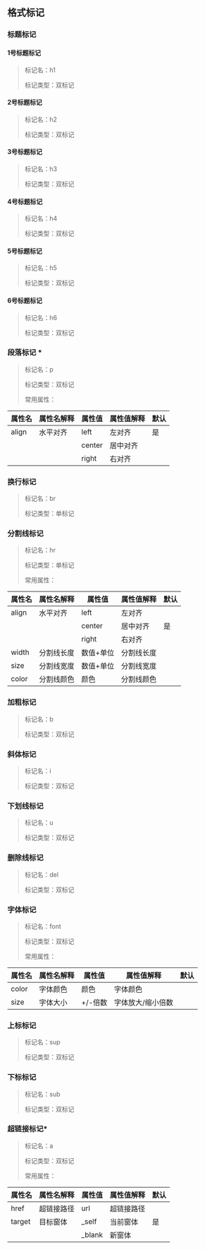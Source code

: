 ## 格式标记

### 标题标记

#### 1号标题标记

> 标记名：h1
> 
> 标记类型：双标记

#### 2号标题标记

> 标记名：h2
> 
> 标记类型：双标记

#### 3号标题标记

> 标记名：h3
> 
> 标记类型：双标记

#### 4号标题标记

> 标记名：h4
> 
> 标记类型：双标记

#### 5号标题标记

> 标记名：h5
> 
> 标记类型：双标记

#### 6号标题标记

> 标记名：h6
> 
> 标记类型：双标记

### 段落标记 \*

> 标记名：p
> 
> 标记类型：双标记
> 
> 常用属性：

| 属性名   | 属性名解释 | 属性值    | 属性值解释 | 默认  |
| ----- | ----- | ------ | ----- | --- |
| align | 水平对齐  | left   | 左对齐   | 是   |
|       |       | center | 居中对齐  |     |
|       |       | right  | 右对齐   |     |

### 换行标记

> 标记名：br
> 
> 标记类型：单标记

### 分割线标记

> 标记名：hr
> 
> 标记类型：单标记
> 
> 常用属性：

| 属性名   | 属性名解释 | 属性值    | 属性值解释 | 默认  |
| ----- | ----- | ------ | ----- | --- |
| align | 水平对齐  | left   | 左对齐   |     |
|       |       | center | 居中对齐  | 是   |
|       |       | right  | 右对齐   |     |
| width | 分割线长度 | 数值+单位  | 分割线长度 |     |
| size  | 分割线宽度 | 数值+单位  | 分割线宽度 |     |
| color | 分割线颜色 | 颜色     | 分割线颜色 |     |

### 加粗标记

> 标记名：b
> 
> 标记类型：双标记

### 斜体标记

> 标记名：i
> 
> 标记类型：双标记

### 下划线标记

> 标记名：u
> 
> 标记类型：双标记

### 删除线标记

> 标记名：del
> 
> 标记类型：双标记

### 字体标记

> 标记名：font
> 
> 标记类型：双标记
> 
> 常用属性：

| 属性名   | 属性名解释 | 属性值   | 属性值解释     | 默认  |
| ----- | ----- | ----- | --------- | --- |
| color | 字体颜色  | 颜色    | 字体颜色      |     |
| size  | 字体大小  | +/-倍数 | 字体放大/缩小倍数 |     |

### 上标标记

> 标记名：sup
> 
> 标记类型：双标记

### 下标标记

> 标记名：sub
> 
> 标记类型：双标记

### 超链接标记\*

> 标记名：a
> 
> 标记类型：双标记
> 
> 常用属性：

| 属性名    | 属性名解释 | 属性值    | 属性值解释 | 默认  |
| ------ | ----- | ------ | ----- | --- |
| href   | 超链接路径 | url    | 超链接路径 |     |
| target | 目标窗体  | _self  | 当前窗体  | 是   |
|        |       | _blank | 新窗体   |     |
